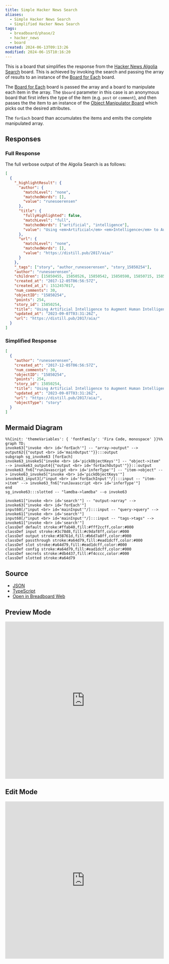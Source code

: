 ```yaml
---
title: Simple Hacker News Search
aliases:
  - Simple Hacker News Search
  - Simplified Hacker News Search
tags:
  - breadboard/phase/2
  - hacker_news
  - board
created: 2024-06-13T09:13:26
modified: 2024-06-15T10:16:20
---
```


This is a board that simplifies the response from the [Hacker News Algolia Search](projects/Breadboard/Phase%202/Hacker%20News/Algolia/Hacker%20News%20Algolia%20Search.md) board. This is achieved by invoking the search and passing the array of results to an instance of the [Board for Each](projects/Breadboard/Phase%202/Board%20for%20Each.md) board.

The [Board for Each](projects/Breadboard/Phase%202/Board%20for%20Each.md) board is passed the array and a board to manipulate each item in the array. The `$board` parameter in this case is an anonymous board that first infers the type of the item (e.g. `post` or `comment`), and then passes the the item to an instance of the [Object Manipulator Board](projects/Breadboard/Phase%202/Object%20Manipulator%20Board.md) which picks out the desired attributes.

The `forEach` board than accumulates the items and emits the complete manipulated array.

## Responses

### Full Response

The full verbose output of the Algolia Search is as follows:

```json
[
  {
    "_highlightResult": {
      "author": {
        "matchLevel": "none",
        "matchedWords": [],
        "value": "runesoerensen"
      },
      "title": {
        "fullyHighlighted": false,
        "matchLevel": "full",
        "matchedWords": ["artificial", "intelligence"],
        "value": "Using <em>Artificial</em> <em>Intelligence</em> to Augment Human <em>Intelligence</em>"
      },
      "url": {
        "matchLevel": "none",
        "matchedWords": [],
        "value": "https://distill.pub/2017/aia/"
      }
    },
    "_tags": ["story", "author_runesoerensen", "story_15850254"],
    "author": "runesoerensen",
    "children": [15850455, 15850526, 15850542, 15850598, 15850715, 15850797, 15854811],
    "created_at": "2017-12-05T06:56:57Z",
    "created_at_i": 1512457017,
    "num_comments": 30,
    "objectID": "15850254",
    "points": 254,
    "story_id": 15850254,
    "title": "Using Artificial Intelligence to Augment Human Intelligence",
    "updated_at": "2023-09-07T03:31:26Z",
    "url": "https://distill.pub/2017/aia/"
  }
]
```

### Simplified Response

```json
[
  {
    "author": "runesoerensen",
    "created_at": "2017-12-05T06:56:57Z",
    "num_comments": 30,
    "objectID": "15850254",
    "points": 254,
    "story_id": 15850254,
    "title": "Using Artificial Intelligence to Augment Human Intelligence",
    "updated_at": "2023-09-07T03:31:26Z",
    "url": "https://distill.pub/2017/aia/",
    "objectType": "story"
  }
]
```

## Mermaid Diagram

```mermaid
%%{init: 'themeVariables': { 'fontFamily': 'Fira Code, monospace' }}%%
graph TD;
invoke63["invoke <br> id='forEach'"] -- "array->output" --> output62{{"output <br> id='mainOutput'"}}:::output
subgraph sg_invoke63 [forEach]
invoke63_invoke5["invoke <br> id='pickObjectKeys'"] -- "object->item" --> invoke63_output4{{"output <br> id='forEachOutput'"}}:::output
invoke63_fn6["runJavascript <br> id='inferType'"] -- "item->object" --> invoke63_invoke5["invoke <br> id='pickObjectKeys'"]
invoke63_input3[/"input <br> id='forEachInput'"/]:::input -- "item->item" --> invoke63_fn6["runJavascript <br> id='inferType'"]
end
sg_invoke63:::slotted -- "lamdba->lamdba" --o invoke63

invoke61["invoke <br> id='search'"] -- "output->array" --> invoke63["invoke <br> id='forEach'"]
input60[/"input <br> id='mainInput'"/]:::input -- "query->query" --> invoke61["invoke <br> id='search'"]
input60[/"input <br> id='mainInput'"/]:::input -- "tags->tags" --> invoke61["invoke <br> id='search'"]
classDef default stroke:#ffab40,fill:#fff2ccff,color:#000
classDef input stroke:#3c78d8,fill:#c9daf8ff,color:#000
classDef output stroke:#38761d,fill:#b6d7a8ff,color:#000
classDef passthrough stroke:#a64d79,fill:#ead1dcff,color:#000
classDef slot stroke:#a64d79,fill:#ead1dcff,color:#000
classDef config stroke:#a64d79,fill:#ead1dcff,color:#000
classDef secrets stroke:#db4437,fill:#f4cccc,color:#000
classDef slotted stroke:#a64d79
```

## Source

- [JSON](https://github.com/breadboard-ai/breadboard/blob/main/packages/visual-editor/public/graphs/hacker-news-simplified-algolia-search.json)
- [TypeScript](https://github.com/breadboard-ai/breadboard/blob/main/packages/example-boards/src/boards/hacker-news-simplified-algolia-search.ts)
- [Open in Breadboard Web](https://breadboard-ai.web.app/?board=https://raw.githubusercontent.com/breadboard-ai/breadboard/main/packages/breadboard-web/public/graphs/hacker-news-simplified-algolia-search.json)

## Preview Mode

<iframe src="https://breadboard-ai.web.app/?board=https://raw.githubusercontent.com/breadboard-ai/breadboard/main/packages/breadboard-web/public/graphs/hacker-news-simplified-algolia-search.json&embed" style="width: 100%; height: 500px; border: 0;"></iframe>

## Edit Mode

<iframe src="https://breadboard-ai.web.app/?board=https://raw.githubusercontent.com/breadboard-ai/breadboard/main/packages/breadboard-web/public/graphs/hacker-news-simplified-algolia-search.json" style="width: 100%; height: 500px; border: 0;"></iframe>
